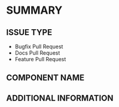 # SUMMARY
<!--- Describe the change below, including rationale and design decisions -->

<!--- HINT: Include "Fixes #nnn" if you are fixing an existing issue -->

## ISSUE TYPE
<!--- Pick one below and delete the rest -->
- Bugfix Pull Request
- Docs Pull Request
- Feature Pull Request

## COMPONENT NAME
<!--- Write the short name of the module, plugin, task or feature below -->

## ADDITIONAL INFORMATION
<!--- Include additional information to help people understand the change here -->
<!--- A step-by-step reproduction of the problem is helpful if there is no related issue -->

<!--- Paste verbatim command output below, e.g. before and after your change -->
```paste below

```
